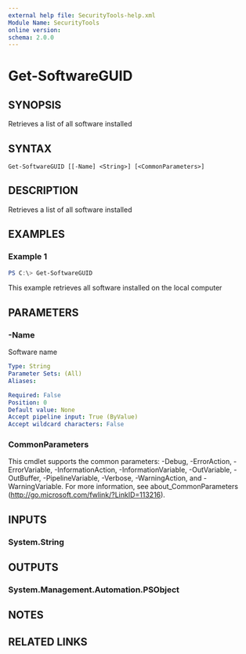 ```yaml
---
external help file: SecurityTools-help.xml
Module Name: SecurityTools
online version:
schema: 2.0.0
---
```


# Get-SoftwareGUID

## SYNOPSIS
Retrieves a list of all software installed

## SYNTAX

```
Get-SoftwareGUID [[-Name] <String>] [<CommonParameters>]
```

## DESCRIPTION
Retrieves a list of all software installed

## EXAMPLES

### Example 1
```powershell
PS C:\> Get-SoftwareGUID
```

This example retrieves all software installed on the local computer

## PARAMETERS

### -Name
Software name

```yaml
Type: String
Parameter Sets: (All)
Aliases:

Required: False
Position: 0
Default value: None
Accept pipeline input: True (ByValue)
Accept wildcard characters: False
```

### CommonParameters
This cmdlet supports the common parameters: -Debug, -ErrorAction, -ErrorVariable, -InformationAction, -InformationVariable, -OutVariable, -OutBuffer, -PipelineVariable, -Verbose, -WarningAction, and -WarningVariable.
For more information, see about_CommonParameters (http://go.microsoft.com/fwlink/?LinkID=113216).

## INPUTS

### System.String

## OUTPUTS

### System.Management.Automation.PSObject

## NOTES

## RELATED LINKS
